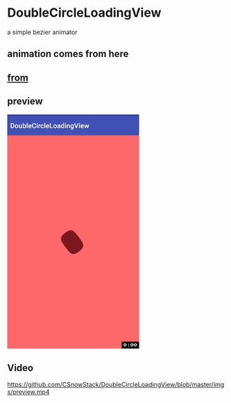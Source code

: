 # DoubleCircleLoadingView
 a simple bezier animator

 ## animation comes from here

 ## [from](https://www.uplabs.com/posts/dots-preloader)

 ## preview
 ![preview](https://github.com/CSnowStack/DoubleCircleLoadingView/blob/master/imgs/c.gif)


 ## Video

 https://github.com/CSnowStack/DoubleCircleLoadingView/blob/master/imgs/preview.mp4
